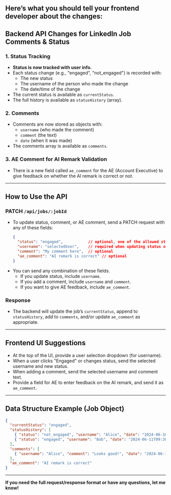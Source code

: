 Here’s what you should tell your frontend developer about the changes:
---
## **Backend API Changes for LinkedIn Job Comments & Status**
### 1. **Status Tracking**
- **Status is now tracked with user info.**
- Each status change (e.g., "engaged", "not_engaged") is recorded with:
  - The new status
  - The username of the person who made the change
  - The date/time of the change
- The current status is available as `currentStatus`.
- The full history is available as `statusHistory` (array).
### 2. **Comments**
- Comments are now stored as objects with:
  - `username` (who made the comment)
  - `comment` (the text)
  - `date` (when it was made)
- The comments array is available as `comments`.
### 3. **AE Comment for AI Remark Validation**
- There is a new field called `ae_comment` for the AE (Account Executive) to give feedback on whether the AI remark is correct or not.
---
## **How to Use the API**
### **PATCH `/api/jobs/:jobId`**
- To update status, comment, or AE comment, send a PATCH request with any of these fields:
  ```json
  {
    "status": "engaged",           // optional, one of the allowed statuses
    "username": "selectedUser",    // required when updating status or comment
    "comment": "My comment here",  // optional
    "ae_comment": "AI remark is correct" // optional
  }
  ```
- You can send any combination of these fields.
  - If you update status, include `username`.
  - If you add a comment, include `username` and `comment`.
  - If you want to give AE feedback, include `ae_comment`.
### **Response**
- The backend will update the job’s `currentStatus`, append to `statusHistory`, add to `comments`, and/or update `ae_comment` as appropriate.
---
## **Frontend UI Suggestions**
- At the top of the UI, provide a user selection dropdown (for username).
- When a user clicks "Engaged" or changes status, send the selected username and new status.
- When adding a comment, send the selected username and comment text.
- Provide a field for AE to enter feedback on the AI remark, and send it as `ae_comment`.
---
## **Data Structure Example (Job Object)**
```json
{
  "currentStatus": "engaged",
  "statusHistory": [
    { "status": "not_engaged", "username": "Alice", "date": "2024-06-10T12:00:00Z" },
    { "status": "engaged", "username": "Bob", "date": "2024-06-11T09:30:00Z" }
  ],
  "comments": [
    { "username": "Alice", "comment": "Looks good!", "date": "2024-06-10T12:05:00Z" }
  ],
  "ae_comment": "AI remark is correct"
}
```
---
**If you need the full request/response format or have any questions, let me know!**